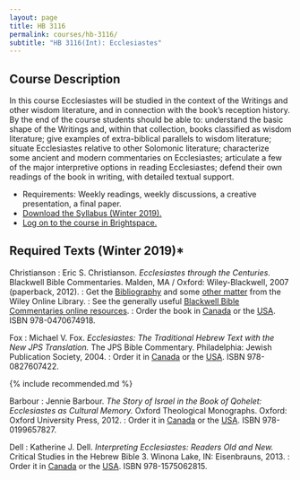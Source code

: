 ```yaml
---
layout: page
title: HB 3116
permalink: courses/hb-3116/
subtitle: "HB 3116(Int): Ecclesiastes"
---
```


## Course Description

In this course Ecclesiastes will be studied in the context of the
Writings and other wisdom literature, and in connection with the book’s
reception history. By the end of the course students should be able to:
understand the basic shape of the Writings and, within that collection,
books classified as wisdom literature; give examples of extra-biblical
parallels to wisdom literature; situate Ecclesiastes relative to other
Solomonic literature; characterize some ancient and modern commentaries
on Ecclesiastes; articulate a few of the major interpretive options in
reading Ecclesiastes; defend their own readings of the book in writing,
with detailed textual support.

- Requirements: Weekly readings, weekly discussions, a creative presentation, a final paper.
- [Download the Syllabus (Winter 2019).](https://github.com/danieldriver/Syllabi/raw/master/HB/HB%203116i-Ecclesiastes.pdf)
- [Log on to the course in Brightspace.](https://smu.brightspace.com/d2l/login)


## Required Texts (Winter 2019)*

Christianson
: Eric S. Christianson. *Ecclesiastes through the Centuries.* Blackwell Bible Commentaries. Malden, MA / Oxford: Wiley-Blackwell, 2007 (paperback, 2012).
: Get the [Bibliography](https://onlinelibrary.wiley.com/doi/10.1002/9780470755631.biblio) and some [other matter](https://onlinelibrary.wiley.com/doi/book/10.1002/9780470755631) from the Wiley Online Library.
: See the generally useful [Blackwell Bible Commentaries online resources](http://bbibcomm.info).
: Order the book in [Canada](https://amzn.to/2T7qoZt) or the [USA](https://amzn.to/2TbWLGG). ISBN 978-0470674918.

Fox
: Michael V. Fox. *Ecclesiastes: The Traditional Hebrew Text with the New JPS Translation.* The JPS Bible Commentary. Philadelphia: Jewish Publication Society, 2004.
: Order it in [Canada](https://amzn.to/2JYywYn) or the [USA](https://amzn.to/2JYx4Fh). ISBN 978-0827607422.

{% include recommended.md %}

Barbour
: Jennie Barbour. *The Story of Israel in the Book of Qohelet: Ecclesiastes as Cultural Memory.* Oxford Theological Monographs. Oxford: Oxford University Press, 2012.
: Order it in [Canada](https://amzn.to/2DgW0GC) or the [USA](https://amzn.to/2TaMivd). ISBN 978-0199657827.

Dell
: Katherine J. Dell. *Interpreting Ecclesiastes: Readers Old and New.* Critical Studies in the Hebrew Bible 3. Winona Lake, IN: Eisenbrauns, 2013.
: Order it in [Canada](https://amzn.to/2JYByM7) or the [USA](https://amzn.to/2RRVymo). ISBN 978-1575062815.

<!--
tk
: tk
: Order it in [Canada]() or the [USA]().
-->
